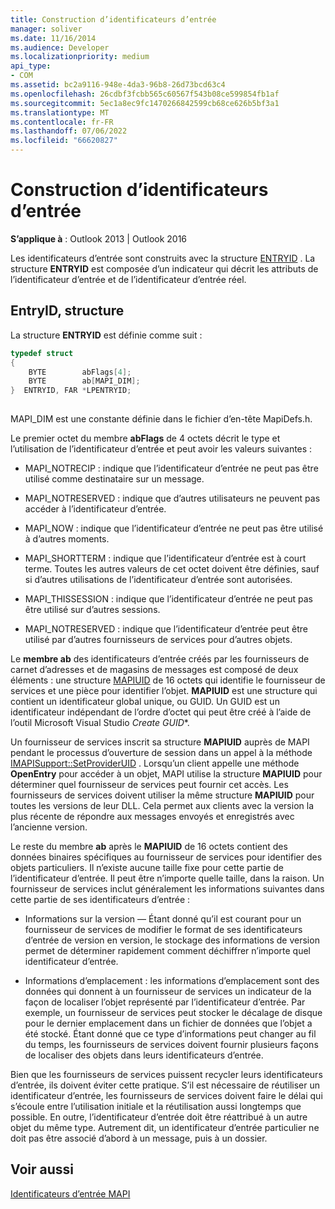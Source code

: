 ```yaml
---
title: Construction d’identificateurs d’entrée
manager: soliver
ms.date: 11/16/2014
ms.audience: Developer
ms.localizationpriority: medium
api_type:
- COM
ms.assetid: bc2a9116-948e-4da3-96b8-26d73bcd63c4
ms.openlocfilehash: 26cdbf3fcbb565c60567f543b08ce599854fb1af
ms.sourcegitcommit: 5ec1a8ec9fc1470266842599cb68ce626b5bf3a1
ms.translationtype: MT
ms.contentlocale: fr-FR
ms.lasthandoff: 07/06/2022
ms.locfileid: "66620827"
---
```

# <a name="constructing-entry-identifiers"></a>Construction d’identificateurs d’entrée

  
  
**S’applique à** : Outlook 2013 | Outlook 2016 
  
Les identificateurs d’entrée sont construits avec la structure [ENTRYID](entryid.md) . La structure **ENTRYID** est composée d’un indicateur qui décrit les attributs de l’identificateur d’entrée et de l’identificateur d’entrée réel. 
  
## <a name="entryid-structure"></a>EntryID, structure

La structure **ENTRYID** est définie comme suit : 
  
```cpp
typedef struct
{
    BYTE        abFlags[4];
    BYTE        ab[MAPI_DIM];
}  ENTRYID, FAR *LPENTRYID;
 
```

MAPI_DIM est une constante définie dans le fichier d’en-tête MapiDefs.h. 
  
Le premier octet du membre **abFlags** de 4 octets décrit le type et l’utilisation de l’identificateur d’entrée et peut avoir les valeurs suivantes : 
  
- MAPI_NOTRECIP : indique que l’identificateur d’entrée ne peut pas être utilisé comme destinataire sur un message.
    
- MAPI_NOTRESERVED : indique que d’autres utilisateurs ne peuvent pas accéder à l’identificateur d’entrée.
    
- MAPI_NOW : indique que l’identificateur d’entrée ne peut pas être utilisé à d’autres moments.
    
- MAPI_SHORTTERM : indique que l’identificateur d’entrée est à court terme. Toutes les autres valeurs de cet octet doivent être définies, sauf si d’autres utilisations de l’identificateur d’entrée sont autorisées.
    
- MAPI_THISSESSION : indique que l’identificateur d’entrée ne peut pas être utilisé sur d’autres sessions.
    
- MAPI_NOTRESERVED : indique que l’identificateur d’entrée peut être utilisé par d’autres fournisseurs de services pour d’autres objets.
    
Le **membre ab** des identificateurs d’entrée créés par les fournisseurs de carnet d’adresses et de magasins de messages est composé de deux éléments : une structure [MAPIUID](mapiuid.md) de 16 octets qui identifie le fournisseur de services et une pièce pour identifier l’objet. **MAPIUID** est une structure qui contient un identificateur global unique, ou GUID. Un GUID est un identificateur indépendant de l’ordre d’octet qui peut être créé à l’aide de l’outil Microsoft Visual Studio *Create GUID**. 
  
Un fournisseur de services inscrit sa structure **MAPIUID** auprès de MAPI pendant le processus d’ouverture de session dans un appel à la méthode [IMAPISupport::SetProviderUID](imapisupport-setprovideruid.md) . Lorsqu’un client appelle une méthode **OpenEntry** pour accéder à un objet, MAPI utilise la structure **MAPIUID** pour déterminer quel fournisseur de services peut fournir cet accès. Les fournisseurs de services doivent utiliser la même structure **MAPIUID** pour toutes les versions de leur DLL. Cela permet aux clients avec la version la plus récente de répondre aux messages envoyés et enregistrés avec l’ancienne version. 
  
Le reste du membre **ab** après le **MAPIUID** de 16 octets contient des données binaires spécifiques au fournisseur de services pour identifier des objets particuliers. Il n’existe aucune taille fixe pour cette partie de l’identificateur d’entrée. Il peut être n’importe quelle taille, dans la raison. Un fournisseur de services inclut généralement les informations suivantes dans cette partie de ses identificateurs d’entrée : 
  
- Informations sur la version — Étant donné qu’il est courant pour un fournisseur de services de modifier le format de ses identificateurs d’entrée de version en version, le stockage des informations de version permet de déterminer rapidement comment déchiffrer n’importe quel identificateur d’entrée.
    
- Informations d’emplacement : les informations d’emplacement sont des données qui donnent à un fournisseur de services un indicateur de la façon de localiser l’objet représenté par l’identificateur d’entrée. Par exemple, un fournisseur de services peut stocker le décalage de disque pour le dernier emplacement dans un fichier de données que l’objet a été stocké. Étant donné que ce type d’informations peut changer au fil du temps, les fournisseurs de services doivent fournir plusieurs façons de localiser des objets dans leurs identificateurs d’entrée.
    
Bien que les fournisseurs de services puissent recycler leurs identificateurs d’entrée, ils doivent éviter cette pratique. S’il est nécessaire de réutiliser un identificateur d’entrée, les fournisseurs de services doivent faire le délai qui s’écoule entre l’utilisation initiale et la réutilisation aussi longtemps que possible. En outre, l’identificateur d’entrée doit être réattribué à un autre objet du même type. Autrement dit, un identificateur d’entrée particulier ne doit pas être associé d’abord à un message, puis à un dossier.
  
## <a name="see-also"></a>Voir aussi



[Identificateurs d’entrée MAPI](mapi-entry-identifiers.md)

